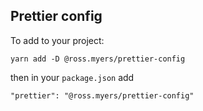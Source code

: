 ## Prettier config

To add to your project:

```
yarn add -D @ross.myers/prettier-config
```

then in your `package.json` add

```
"prettier": "@ross.myers/prettier-config"
```
